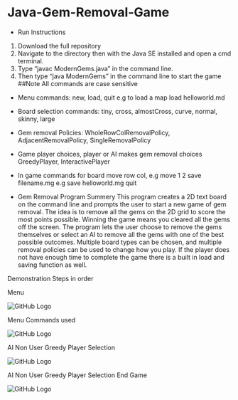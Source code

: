 # Java-Gem-Removal-Game

*  Run Instructions
1. Download the full repository 
2. Navigate to the directory then with the Java SE installed and open a cmd terminal.
3. Type “javac ModernGems.java” in the command line.
4. Then type “java ModernGems” in the command line to start the game
##Note All commands are case sensitive
* Menu commands:
new, load, quit e.g
to load a map load helloworld.md

* Board selection commands:
tiny, cross, almostCross, curve, normal, skinny, large

* Gem removal Policies:
WholeRowColRemovalPolicy, AdjacentRemovalPolicy, SingleRemovalPolicy

* Game player choices, player or AI makes gem removal choices
GreedyPlayer,  InteractivePlayer

* In game commands for board
move row col, e.g move 1 2
save filename.mg e.g save helloworld.mg
 quit

* Gem Removal Program Summery
This program creates a 2D text board on the command line and prompts the user to start a new game of gem removal. The idea is to remove all the gems on the 2D grid to score the most points possible. Winning the game means you cleared all the gems off the screen. The program lets the user choose to remove the gems themselves or select an AI to remove all the gems with one of the best possible outcomes. Multiple board types can be chosen, and multiple removal policies can be used to change how you play. If the player does not have enough time to complete the game there is a built in load and saving function as well.

Demonstration Steps in order

Menu

![GitHub Logo](https://github.com/Caleb-Clausen/Java-Gem-Removal-Game/blob/master/Gem%20Removal%20Game/ReadMeImages/Menu.PNG)

Menu Commands used 

![GitHub Logo](https://github.com/Caleb-Clausen/Java-Gem-Removal-Game/blob/master/Gem%20Removal%20Game/ReadMeImages/Menu%20Example.PNG)

AI Non User Greedy Player Selection

![GitHub Logo](https://github.com/Caleb-Clausen/Java-Gem-Removal-Game/blob/master/Gem%20Removal%20Game/ReadMeImages/AfterGreedyPlayer.PNG)

AI Non User Greedy Player Selection End Game

![GitHub Logo](https://github.com/Caleb-Clausen/Java-Gem-Removal-Game/blob/master/Gem%20Removal%20Game/ReadMeImages/AfterGreedyPlayerend.PNG)
